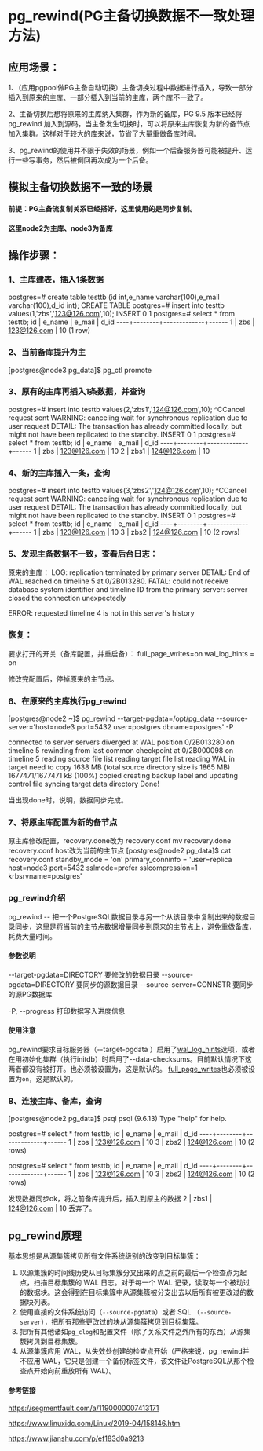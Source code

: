 # pg_rewind(PG主备切换数据不一致处理方法)

## 应用场景：

1、（应用pgpool做PG主备自动切换）主备切换过程中数据进行插入，导致一部分插入到原来的主库、一部分插入到当前的主库，两个库不一致了。

2、主备切换后想将原来的主库纳入集群，作为新的备库，PG 9.5 版本已经将 pg_rewind 加入到源码，当主备发生切换时，可以将原来主库恢复为新的备节点加入集群。这样对于较大的库来说，节省了大量重做备库时间。

3、pg_rewind的使用并不限于失效的场景，例如一个后备服务器可能被提升、运行一些写事务，然后被倒回再次成为一个后备。 

## 模拟主备切换数据不一致的场景

#### 前提：PG主备流复制关系已经搭好，这里使用的是同步复制。

#### 这里node2为主库、node3为备库

## 操作步骤：

### 1、主库建表，插入1条数据

postgres=# create table testtb (id int,e_name varchar(100),e_mail varchar(100),d_id int);
CREATE TABLE
postgres=#  insert into testtb values(1,'zbs','123@126.com',10);
INSERT 0 1
postgres=#  select * from testtb;
 id | e_name |   e_mail    | d_id
----+--------+-------------+------
  1 | zbs    | 123@126.com |   10
(1 row)

### 2、当前备库提升为主

[postgres@node3 pg_data]$ pg_ctl promote

### 3、原有的主库再插入1条数据，并查询

postgres=# insert into testtb values(2,'zbs1','124@126.com',10);
^CCancel request sent
WARNING:  canceling wait for synchronous replication due to user request
DETAIL:  The transaction has already committed locally, but might not have been replicated to the standby.
INSERT 0 1
postgres=# select * from testtb;
 id | e_name |   e_mail    | d_id
----+--------+-------------+------
  1 | zbs    | 123@126.com |   10
  2 | zbs1   | 124@126.com |   10

### 4、新的主库插入一条，查询

postgres=# insert into testtb values(3,'zbs2','124@126.com',10);
^CCancel request sent
WARNING:  canceling wait for synchronous replication due to user request
DETAIL:  The transaction has already committed locally, but might not have been replicated to the standby.
INSERT 0 1
postgres=# select * from testtb;
 id | e_name |   e_mail    | d_id
----+--------+-------------+------
  1 | zbs    | 123@126.com |   10
  3 | zbs2   | 124@126.com |   10
(2 rows)

### 5、发现主备数据不一致，查看后台日志：

原来的主库：
LOG:  replication terminated by primary server
DETAIL:  End of WAL reached on timeline 5 at 0/2B013280.
FATAL:  could not receive database system identifier and timeline ID from the primary server: server closed the connection unexpectedly

ERROR:  requested timeline 4 is not in this server's history

### 恢复：

要求打开的开关（备库配置，并重启备）：
full_page_writes=on
wal_log_hints = on

修改完配置后，停掉原来的主节点。

### 6、在原来的主库执行pg_rewind

 [postgres@node2 ~]$ pg_rewind --target-pgdata=/opt/pg_data --source-server='host=node3 port=5432 user=postgres dbname=postgres' -P

connected to server
servers diverged at WAL position 0/2B013280 on timeline 5
rewinding from last common checkpoint at 0/2B000098 on timeline 5
reading source file list
reading target file list
reading WAL in target
need to copy 1638 MB (total source directory size is 1865 MB)
1677471/1677471 kB (100%) copied
creating backup label and updating control file
syncing target data directory
Done!

当出现done时，说明，数据同步完成。

### 7、将原主库配置为新的备节点

原主库修改配置，recovery.done改为 recovery.conf
mv recovery.done recovery.conf
host改为当前的主节点
[postgres@node2 pg_data]$ cat recovery.conf
standby_mode = 'on'
primary_conninfo = 'user=replica host=node3 port=5432 sslmode=prefer sslcompression=1 krbsrvname=postgres'

### pg_rewind介绍

pg_rewind -- 把一个PostgreSQL数据目录与另一个从该目录中复制出来的数据目录同步，这里是将当前的主节点数据增量同步到原来的主节点上，避免重做备库，耗费大量时间。

#### 参数说明

--target-pgdata=DIRECTORY 要修改的数据目录
--source-pgdata=DIRECTORY 要同步的源数据目录
--source-server=CONNSTR  要同步的源PG数据库

-P, --progress      打印数据写入进度信息

#### 使用注意

pg_rewind要求目标服务器（--target-pgdata ）启用了[wal_log_hints](runtime-config-wal.html#GUC-WAL-LOG-HINTS)选项，或者在用初始化集群（执行initdb）时启用了--data-checksums。目前默认情况下这两者都没有被打开。也必须被设置为，这是默认的。 [full_page_writes](runtime-config-wal.html#GUC-FULL-PAGE-WRITES)也必须被设置为`on`，这是默认的。 

### 8、连接主库、备库，查询

[postgres@node2 pg_data]$ psql
psql (9.6.13)
Type "help" for help.

postgres=# select * from testtb;
 id | e_name |   e_mail    | d_id
----+--------+-------------+------
  1 | zbs    | 123@126.com |   10
  3 | zbs2   | 124@126.com |   10
(2 rows)

postgres=# select * from testtb;
 id | e_name |   e_mail    | d_id
----+--------+-------------+------
  1 | zbs    | 123@126.com |   10
  3 | zbs2   | 124@126.com |   10
(2 rows)

发现数据同步ok，将之前备库提升后，插入到原主的数据
  2 | zbs1   | 124@126.com |   10
  丢弃了。



## pg_rewind原理

基本思想是从源集簇拷贝所有文件系统级别的改变到目标集簇： 

1. 以源集簇的时间线历史从目标集簇分叉出来的点之前的最后一个检查点为起点，扫描目标集簇的 WAL 日志。对于每一个 WAL  记录，读取每一个被动过的数据块。这会得到在目标集簇中从源集簇被分支出去以后所有被更改过的数据块列表。 
2. 使用直接的文件系统访问（`--source-pgdata`）或者 SQL （`--source-server`），把所有那些更改过的块从源集簇拷贝到目标集簇。 
3. 把所有其他诸如`pg_clog`和配置文件（除了关系文件之外所有的东西）从源集簇拷贝到目标集簇。 
4. 从源集簇应用 WAL，从失效处创建的检查点开始（严格来说，pg_rewind并不应用  WAL，它只是创建一个备份标签文件，该文件让PostgreSQL从那个检查点开始向前重放所有  WAL）。 



#### 参考链接

https://segmentfault.com/a/1190000007413171

https://www.linuxidc.com/Linux/2019-04/158146.htm

https://www.jianshu.com/p/ef183d0a9213